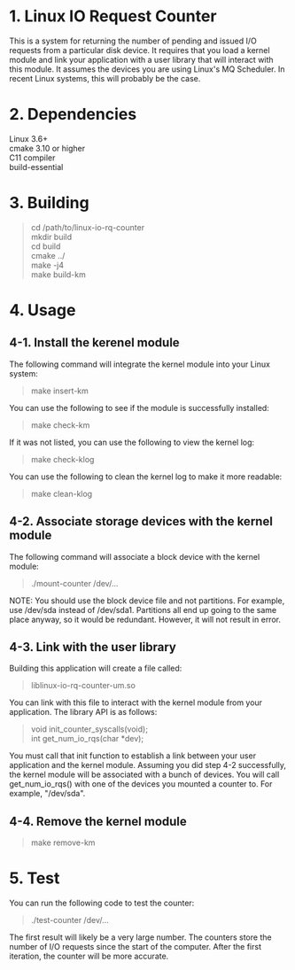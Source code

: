 
# 1. Linux IO Request Counter

This is a system for returning the number of pending and issued I/O
requests from a particular disk device. It requires that you load a
kernel module and link your application with a user library that
will interact with this module. It assumes the devices you are using
Linux's MQ Scheduler. In recent Linux systems, this will probably be
the case.

# 2. Dependencies

Linux 3.6+  
cmake 3.10 or higher  
C11 compiler  
build-essential  

# 3. Building

> cd /path/to/linux-io-rq-counter  
> mkdir build  
> cd build  
> cmake ../  
> make -j4  
> make build-km  

# 4. Usage

## 4-1. Install the kerenel module

The following command will integrate the kernel module into your Linux system:  
> make insert-km  

You can use the following to see if the module is successfully installed:  
> make check-km  

If it was not listed, you can use the following to view the kernel log:  
> make check-klog  

You can use the following to clean the kernel log to make it more readable:
> make clean-klog  

## 4-2. Associate storage devices with the kernel module

The following command will associate a block device with the kernel module:  

> ./mount-counter /dev/...  

NOTE: You should use the block device file and not partitions. For
example, use /dev/sda instead of /dev/sda1. Partitions all end up
going to the same place anyway, so it would be redundant. However,
it will not result in error.  

## 4-3. Link with the user library

Building this application will create a file called:

> liblinux-io-rq-counter-um.so

You can link with this file to interact with the kernel module from
your application. The library API is as follows:

> void init_counter_syscalls(void);  
> int get_num_io_rqs(char *dev);  

You must call that init function to establish a link between your user
application and the kernel module. Assuming you did step 4-2 successfully,
the kernel module will be associated with a bunch of devices. You will
call get_num_io_rqs() with one of the devices you mounted a counter to.
For example, "/dev/sda".

## 4-4. Remove the kernel module

> make remove-km  

# 5. Test

You can run the following code to test the counter:  
> ./test-counter /dev/...  

The first result will likely be a very large number. The counters store
the number of I/O requests since the start of the computer. After the
first iteration, the counter will be more accurate.

